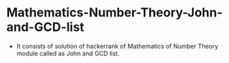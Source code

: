 # Mathematics-Number-Theory-John-and-GCD-list
- It consists of solution of hackerrank of Mathematics of Number Theory module called as John and GCD list.

